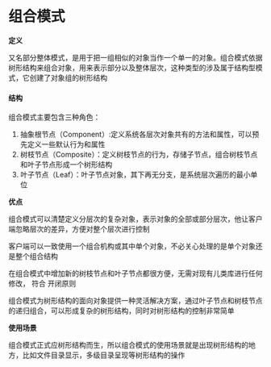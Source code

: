 # 组合模式

**定义**

又名部分整体模式，是用于把一组相似的对象当作一个单一的对象。组合模式依据树形结构来组合对象，用来表示部分以及整体层次，这种类型的涉及属于结构型模式，它创建了对象组的树形结构

#### 结构

组合模式主要包含三种角色：

1. 抽象根节点（Component）:定义系统各层次对象共有的方法和属性，可以预先定义一些默认行为和属性
2. 树枝节点（Composite）：定义树枝节点的行为，存储子节点，组合树枝节点和叶子节点形成一个树形结构
3. 叶子节点（Leaf）：叶子节点对象，其下再无分支，是系统层次遍历的最小单位

**优点**

组合模式可以清楚定义分层次的复杂对象，表示对象的全部或部分层次，他让客户端忽略层次的差异，方便对整个层次进行控制

客户端可以一致使用一个组合机构或其中单个对象，不必关心处理的是单个对象还是整个组合结构

在组合模式中增加新的树枝节点和叶子节点都很方便，无需对现有儿类库进行任何修改， 符合 开闭原则

组合模式为树形结构的面向对象提供一种灵活解决方案，通过叶子节点和树枝节点的递归组合，可以形成复杂的树形结构，同时对树形结构的控制非常简单

**使用场景**

组合模式正式应树形结构而生，所以组合模式的使用场景就是出现树形结构的地方，比如文件目录显示，多级目录呈现等树形结构的操作